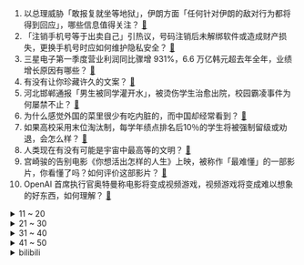 1. 以总理威胁「敢报复就坐等地狱」，伊朗方面「任何针对伊朗的敌对行为都将得到回应」，哪些信息值得关注？ [:link:](https://www.zhihu.com/question/651823200)
2. 「注销手机号等于出卖自己」引热议，号码注销后未解绑软件或造成财产损失，更换手机号时应如何维护隐私安全？ [:link:](https://www.zhihu.com/question/651809525)
3. 三星电子第一季度营业利润同比骤增 931%，6.6 万亿韩元超去年全年，业绩增长原因有哪些？ [:link:](https://www.zhihu.com/question/651753860)
4. 有没有让你珍藏许久的文案？ [:link:](https://www.zhihu.com/question/572855798)
5. 河北邯郸通报「男生被同学灌开水」，被烫伤学生治愈出院，校园霸凌事件为何屡禁不止？ [:link:](https://www.zhihu.com/question/651793668)
6. 为什么感觉外国的菜里很少有吃内脏的，而中国却经常看到？ [:link:](https://www.zhihu.com/question/643098546)
7. 如果高校采用末位淘汰制，每学年绩点排名后10％的学生将被强制留级或劝退，会怎么样？ [:link:](https://www.zhihu.com/question/651128258)
8. 人类现在有没有可能是宇宙中最高等的文明？ [:link:](https://www.zhihu.com/question/275244312)
9. 宫崎骏的告别电影《你想活出怎样的人生》上映，被称作「最难懂」的一部影片，你看懂了吗？如何评价这部影片？ [:link:](https://www.zhihu.com/question/651803867)
10. OpenAI 首席执行官奥特曼称电影将变成视频游戏，视频游戏将变成难以想象的好东西，如何理解？ [:link:](https://www.zhihu.com/question/651796208)
<details>
<summary>11 ~ 20</summary>

11. 清明假期后的周日又要上班了，作为职场人，你更希望调休还是不调休？ [:link:](https://www.zhihu.com/question/651208000)
12. 江浙沪哪座城市最宜居？ [:link:](https://www.zhihu.com/question/629414196)
13. 清明出游热，开封酒店预订暴增1000%，天水倡议市民让路于客，有人开车 4 小时没出上海，你出游了吗？ [:link:](https://www.zhihu.com/question/651756478)
14. 如何评价LCK记者Ashley Kang发文「DDos导致T1无法单排影响了选手表现，情况并不公平」？ [:link:](https://www.zhihu.com/question/651771731)
15. 有什么可以在家做的副业？ [:link:](https://www.zhihu.com/question/413534890)
16. 香港发现首例人类感染猴疱疹病毒，患者曾被野生猴子袭击，有哪些信息值得我们关注？ [:link:](https://www.zhihu.com/question/651816648)
17. 运动期间可以吃辣椒吗？ [:link:](https://www.zhihu.com/question/651830981)
18. 如何评价《一人之下》漫画666（707）话？ [:link:](https://www.zhihu.com/question/651687535)
19. 妹妹都是怎么坑哥哥的？ [:link:](https://www.zhihu.com/question/305097242)
20. 哪个瞬间让你感受来自味蕾的「满足感」？ [:link:](https://www.zhihu.com/question/642018108)
</details>
<details>
<summary>21 ~ 30</summary>

21. 你是怎样变得不浮躁的？ [:link:](https://www.zhihu.com/question/264122691)
22. 现在经济学的主流是实证，以后有可能改变吗？ [:link:](https://www.zhihu.com/question/522398586)
23. 人工智能“复活”已故明星引发争议，你怎么看待用“数字生命”复活逝者？ [:link:](https://www.zhihu.com/question/651823067)
24. 你有什么秘密想一辈子都埋在心里？ [:link:](https://www.zhihu.com/question/308692374)
25. 美媒称纽约地区发生 4.7 级地震，目前当地情况如何，有哪些信息值得关注？ [:link:](https://www.zhihu.com/question/651849553)
26. 直面死亡提前规划身后事，30 岁女生立遗嘱把房产留给父母，如何看待立遗嘱年轻化的现象？ [:link:](https://www.zhihu.com/question/651674284)
27. 你见过哪些父母惊艳到你的教育方式？ [:link:](https://www.zhihu.com/question/264918610)
28. 高速上是不是油车完胜电车？ [:link:](https://www.zhihu.com/question/612068284)
29. 高三自认热爱数学，学长学姐和家里人都告诉我等我学了数学就不会热爱了，真的是这样吗? [:link:](https://www.zhihu.com/question/651248197)
30. 何立峰在广州会见耶伦，耶伦此次中国行，其目的是什么？还有哪些信息值得关注？ [:link:](https://www.zhihu.com/question/651803409)
</details>
<details>
<summary>31 ~ 40</summary>

31. 2024 LPL 春季赛JDG 3:0 WBG，如何评价这场比赛？ [:link:](https://www.zhihu.com/question/651805906)
32. 若干年后，我们都不在这个世界里，是否还有人记得我们？ [:link:](https://www.zhihu.com/question/651808392)
33. 为什么有些孩子对家长感情很淡漠? [:link:](https://www.zhihu.com/question/651852834)
34. 每个人都有一辈子都无法释怀的童年阴影吗？ [:link:](https://www.zhihu.com/question/651764287)
35. 青岛市成立联合调查组，全面调查太平陵公墓问题，如何看待此事？ [:link:](https://www.zhihu.com/question/651746331)
36. 北约成立乌克兰联合特派团，克宫发言人表示，俄罗斯与北约已进入直接对抗，这意味着什么？如何影响俄乌局势？ [:link:](https://www.zhihu.com/question/651745417)
37. 针对本次《王者荣耀》甄姬强化你怎么看？ [:link:](https://www.zhihu.com/question/634631468)
38. 人到四十岁忽然懂了什么感触深的道理？ [:link:](https://www.zhihu.com/question/639410716)
39. 胖真的是一件很丢人的事吗? [:link:](https://www.zhihu.com/question/525944677)
40. 美联储 2024-2026 年到底何时降息？降息几次？经济是否会硬着陆？ [:link:](https://www.zhihu.com/question/649491848)
</details>
<details>
<summary>41 ~ 50</summary>

41. 暗物质是什么性质？会有暗物质携带电荷吗？ [:link:](https://www.zhihu.com/question/642625290)
42. 《龙珠》里有哪些生僻的知识？ [:link:](https://www.zhihu.com/question/361519849)
43. 台湾花莲地震已致 12 人遇难、1106 人受伤，灾区现场余震不断，救援过程中有哪注意事项？ [:link:](https://www.zhihu.com/question/651774896)
44. 苏军为什么没有被德军耗尽人力? [:link:](https://www.zhihu.com/question/651666528)
45. 阳朔官方通报「进洞房」喝茶 3 分钟收费 168，涉事景区被处理，哪些信息值得关注？ [:link:](https://www.zhihu.com/question/651648193)
46. 消息称德国总理朔尔茨本月将访华，宝马奔驰等德企高管随行，如何解读朔尔茨这次访华之行？ [:link:](https://www.zhihu.com/question/651754159)
47. 如果可以时光倒流，你最想回到儿时的哪个阶段？ [:link:](https://www.zhihu.com/question/651766400)
48. 有一个控制欲特别强的男朋友是什么体验？ [:link:](https://www.zhihu.com/question/403693757)
49. 我国医生成功将猪肾移植人体，即刻产生尿液，移植肾已持续工作 9 天，功能良好，这一突破具有哪些意义？ [:link:](https://www.zhihu.com/question/651719119)
50. 有些人为什么容易后悔? [:link:](https://www.zhihu.com/question/651805640)
</details><details>
<summary>bilibili</summary>

</details>